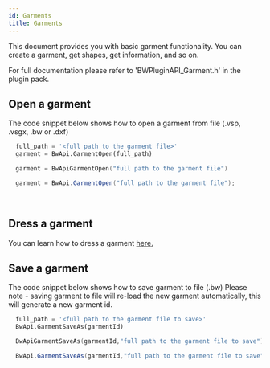 ```yaml
---
id: Garments
title: Garments
---
```


This document provides you with basic garment functionality. You can create a garment, get shapes, get information, and so on.

For full documentation please refer to 'BWPluginAPI_Garment.h' in the plugin pack.

## Open a garment

The code snippet below shows how to open a garment from file (.vsp, .vsgx, .bw or .dxf)
<!--DOCUSAURUS_CODE_TABS-->
<!--Python-->
```python
  full_path = '<full path to the garment file>'
  garment = BwApi.GarmentOpen(full_path)
```
<!--C++-->
```cpp
  garment = BwApiGarmentOpen("full path to the garment file")
```
<!--C#-->
```csharp
  garment = BwApi.GarmentOpen("full path to the garment file");
```
<!--END_DOCUSAURUS_CODE_TABS-->
<br/>

## Dress a garment
You can learn how to dress a garment [here.](../Garment-Creation/Dress-a-Garment.md)

## Save a garment
The code snippet below shows how to save garment to file (.bw)
Please note - saving garment to file will re-load the new garment automatically, this will generate a new garment id.
<!--DOCUSAURUS_CODE_TABS-->
<!--Python-->

```python
  full_path = '<full path to the garment file to save>'
  BwApi.GarmentSaveAs(garmentId)
```
<!--C++-->

```cpp
  BwApiGarmentSaveAs(garmentId,"full path to the garment file to save");
```
<!--C#-->

```csharp
  BwApi.GarmentSaveAs(garmentId,"full path to the garment file to save");
```
<!--END_DOCUSAURUS_CODE_TABS-->


